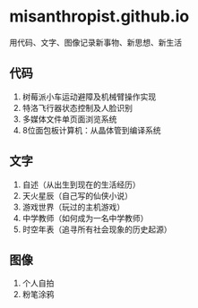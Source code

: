 # misanthropist.github.io

用代码、文字、图像记录新事物、新思想、新生活

## 代码

1. 树莓派小车运动避障及机械臂操作实现
2. 特洛飞行器状态控制及人脸识别
3. 多媒体文件单页面浏览系统
4. 8位面包板计算机：从晶体管到编译系统

## 文字

1. 自述（从出生到现在的生活经历）
2. 天火星辰（自己写的仙侠小说）
3. 游戏世界（玩过的主机游戏）
4. 中学教师（如何成为一名中学教师）
5. 时空年表（追寻所有社会现象的历史起源）

## 图像

1. 个人自拍
2. 粉笔涂鸦
